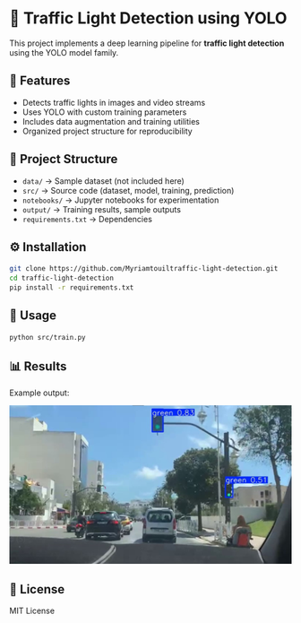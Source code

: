 # 🚦 Traffic Light Detection using YOLO

This project implements a deep learning pipeline for **traffic light detection** using the YOLO model family.

## 📌 Features
- Detects traffic lights in images and video streams
- Uses YOLO with custom training parameters
- Includes data augmentation and training utilities
- Organized project structure for reproducibility

## 📂 Project Structure
- `data/` → Sample dataset (not included here)
- `src/` → Source code (dataset, model, training, prediction)
- `notebooks/` → Jupyter notebooks for experimentation
- `output/` → Training results, sample outputs
- `requirements.txt` → Dependencies

## ⚙️ Installation
```bash
git clone https://github.com/Myriamtouiltraffic-light-detection.git
cd traffic-light-detection
pip install -r requirements.txt
```

## 🏃 Usage
```bash
python src/train.py
```

## 📊 Results
Example output:

![Sample Result](output/sample_output.png)

## 📜 License
MIT License
